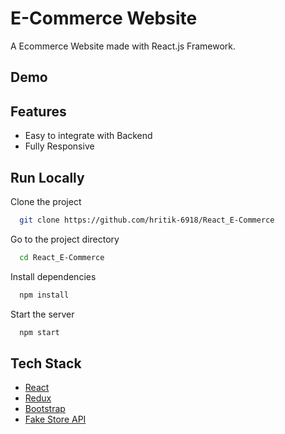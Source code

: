 # E-Commerce Website

A Ecommerce Website made with React.js Framework.

## Demo



## Features

- Easy to integrate with Backend
- Fully Responsive

## Run Locally

Clone the project

```bash
  git clone https://github.com/hritik-6918/React_E-Commerce
```

Go to the project directory

```bash
  cd React_E-Commerce
```

Install dependencies

```bash
  npm install
```

Start the server

```bash
  npm start
```

## Tech Stack

- [React](https://reactjs.org/)
- [Redux](https://redux.js.org/)
- [Bootstrap](https://getbootstrap.com/)
- [Fake Store API](https://fakestoreapi.com/)
